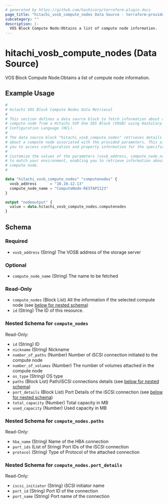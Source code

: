 ```yaml
---
# generated by https://github.com/hashicorp/terraform-plugin-docs
page_title: "hitachi_vosb_compute_nodes Data Source - terraform-provider-hitachi"
subcategory: ""
description: |-
  VOS Block Compute Node:Obtains a list of compute node information.
---
```


# hitachi_vosb_compute_nodes (Data Source)

VOS Block Compute Node:Obtains a list of compute node information.

## Example Usage

```terraform
#
# Hitachi VOS Block Compute Nodes Data Retrieval
#
# This section defines a data source block to fetch information about a specific
# compute node from a Hitachi VSP One SDS Block (VOSB) using HashiCorp
# Configuration Language (HCL).
#
# The data source block "hitachi_vosb_compute_nodes" retrieves details
# about a compute node associated with the provided parameters. This allows
# you to access configuration and property information for the specified compute node.
#
# Customize the values of the parameters (vosb_address, compute_node_name)
# to match your environment, enabling you to retrieve information about the desired
# compute node.
#

data "hitachi_vosb_compute_nodes" "computenodes" {
  vosb_address      = "10.10.12.13"
  compute_node_name = "ComputeNode-RESTAPI123"
}

output "nodeoutput" {
  value = data.hitachi_vosb_compute_nodes.computenodes
}
```

<!-- schema generated by tfplugindocs -->
## Schema

### Required

- `vosb_address` (String) The  VOSB address of the storage server

### Optional

- `compute_node_name` (String) The name  to be fetched

### Read-Only

- `compute_nodes` (Block List) All the information if the selected compute node (see [below for nested schema](#nestedblock--compute_nodes))
- `id` (String) The ID of this resource.

<a id="nestedblock--compute_nodes"></a>
### Nested Schema for `compute_nodes`

Read-Only:

- `id` (String) ID
- `nickname` (String) Nickname
- `number_of_paths` (Number) Number of iSCSI connection initiated to the compute node
- `number_of_volumes` (Number) The number of volumes attached in the compute node
- `os_type` (String) OS type
- `paths` (Block List) Path/iSCSI connections details (see [below for nested schema](#nestedblock--compute_nodes--paths))
- `port_details` (Block List) Port Details of the iSCSI connection (see [below for nested schema](#nestedblock--compute_nodes--port_details))
- `total_capacity` (Number) Total capacity in MB
- `used_capacity` (Number) Used capacity in MB

<a id="nestedblock--compute_nodes--paths"></a>
### Nested Schema for `compute_nodes.paths`

Read-Only:

- `hba_name` (String) Name of the HBA connection
- `port_ids` (List of String) Port IDs of the iSCSI connection
- `protocol` (String) Type of Protocol of the attached connection


<a id="nestedblock--compute_nodes--port_details"></a>
### Nested Schema for `compute_nodes.port_details`

Read-Only:

- `iscsi_initiator` (String) iSCSI initiator name
- `port_id` (String) Port ID of the connection
- `port_name` (String) Port name of the connection
